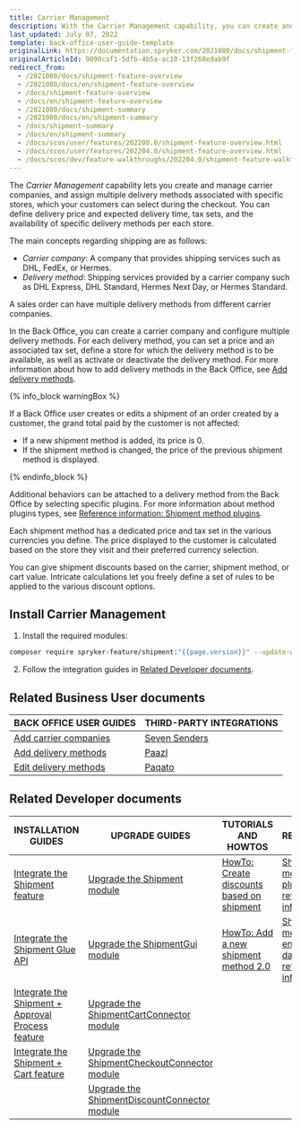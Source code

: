 ```yaml
---
title: Carrier Management
description: With the Carrier Management capability, you can create and manage carrier companies and their delivery methods for every individual store.
last_updated: July 07, 2022
template: back-office-user-guide-template
originalLink: https://documentation.spryker.com/2021080/docs/shipment-feature-overview
originalArticleId: 9090caf1-5dfb-4b5a-ac10-13f268edab9f
redirect_from:
  - /2021080/docs/shipment-feature-overview
  - /2021080/docs/en/shipment-feature-overview
  - /docs/shipment-feature-overview
  - /docs/en/shipment-feature-overview
  - /2021080/docs/shipment-summary
  - /2021080/docs/en/shipment-summary
  - /docs/shipment-summary
  - /docs/en/shipment-summary
  - /docs/scos/user/features/202200.0/shipment-feature-overview.html
  - /docs/scos/user/features/202204.0/shipment-feature-overview.html  
  - /docs/scos/dev/feature-walkthroughs/202204.0/shipment-feature-walkthrough/shipment-feature-walkthrough.html
---
```


The *Carrier Management* capability lets you create and manage carrier companies, and assign multiple delivery methods associated with specific stores, which your customers can select during the checkout. You can define delivery price and expected delivery time, tax sets, and the availability of specific delivery methods per each store.

The main concepts regarding shipping are as follows:
* *Carrier company*: A company that provides shipping services such as DHL, FedEx, or Hermes.
* *Delivery method*: Shipping services provided by a carrier company such as DHL Express, DHL Standard, Hermes Next Day, or Hermes Standard.

A sales order can have multiple delivery methods from different carrier companies.

In the Back Office, you can create a carrier company and configure multiple delivery methods. For each delivery method, you can set a price and an associated tax set, define a store for which the delivery method is to be available, as well as activate or deactivate the delivery method. For more information about how to add delivery methods in the Back Office, see [Add delivery methods](/docs/pbc/all/carrier-management/{{page.version}}/base-shop/manage-in-the-back-office/add-delivery-methods.html).

{% info_block warningBox %}

If a Back Office user creates or edits a shipment of an order created by a customer, the grand total paid by the customer is not affected:

* If a new shipment method is added, its price is 0.
* If the shipment method is changed, the price of the previous shipment method is displayed.

{% endinfo_block %}

Additional behaviors can be attached to a delivery method from the Back Office by selecting specific plugins. For more information about method plugins types, see [Reference information: Shipment method plugins](/docs/pbc/all/carrier-management/{{page.version}}/base-shop/extend-and-customize/shipment-method-plugins-reference-information.html).

Each shipment method has a dedicated price and tax set in the various currencies you define. The price displayed to the customer is calculated based on the store they visit and their preferred currency selection.

You can give shipment discounts based on the carrier, shipment method, or cart value. Intricate calculations let you freely define a set of rules to be applied to the various discount options.

## Install Carrier Management


1. Install the required modules:

```bash
composer require spryker-feature/shipment:"{{page.version}}" --update-with-dependencies
```

2. Follow the integration guides in [Related Developer documents](#related-developer-documents).

## Related Business User documents

|BACK OFFICE USER GUIDES| THIRD-PARTY INTEGRATIONS |
|---| - |
| [Add carrier companies](/docs/pbc/all/carrier-management/{{page.version}}/base-shop/manage-in-the-back-office/add-carrier-companies.html)  | [Seven Senders](/docs/pbc/all/carrier-management/{{page.version}}/base-shop/third-party-integrations/seven-senders/seven-senders.html) |
| [Add delivery methods](/docs/pbc/all/carrier-management/{{page.version}}/base-shop/manage-in-the-back-office/add-delivery-methods.html)  | [Paazl](/docs/pbc/all/carrier-management/{{page.version}}/base-shop/third-party-integrations/paazl.html) |
| [Edit delivery methods](/docs/pbc/all/carrier-management/{{page.version}}/base-shop/manage-in-the-back-office/edit-delivery-methods.html)  | [Paqato](/docs/pbc/all/carrier-management/{{page.version}}/base-shop/third-party-integrations/paqato.html) | |

## Related Developer documents

| INSTALLATION GUIDES  | UPGRADE GUIDES | TUTORIALS AND HOWTOS | REFERENCES |
|---|---|---|---|
| [Integrate the Shipment feature](/docs/pbc/all/carrier-management/{{page.version}}/base-shop/install-and-upgrade/install-features/install-the-shipment-feature.html) | [Upgrade the Shipment module](/docs/pbc/all/carrier-management/{{page.version}}/base-shop/install-and-upgrade/upgrade-modules/upgrade-the-shipment-module.html) | [HowTo: Create discounts based on shipment](/docs/pbc/all/discount-management/{{site.version}}/base-shop/tutorials-and-howtos/howto-create-discounts-based-on-shipment.html#activate-a-discount-rule-based-on-a-shipment-carrier) | [Shipment method plugins: reference information](/docs/pbc/all/carrier-management/{{page.version}}/base-shop/extend-and-customize/shipment-method-plugins-reference-information.html) |
| [Integrate the Shipment Glue API](/docs/pbc/all/carrier-management/{{page.version}}/base-shop/install-and-upgrade/install-the-shipment-glue-api.html) | [Upgrade the ShipmentGui module](/docs/pbc/all/carrier-management/{{page.version}}/base-shop/install-and-upgrade/upgrade-modules/upgrade-the-shipmentgui-module.html) | [HowTo: Add a new shipment method 2.0](/docs/pbc/all/carrier-management/{{page.version}}/base-shop/tutorials-and-howtos/howto-add-a-new-shipment-method-2.0.html) | [Shipment method entities in the database: reference information](/docs/pbc/all/carrier-management/{{page.version}}/base-shop/domain-model-and-relationships/shipment-method-entities-in-the-database-reference-information.html) |
| [Integrate the Shipment + Approval Process feature](/docs/pbc/all/carrier-management/{{page.version}}/base-shop/install-and-upgrade/install-features/install-the-shipment-approval-process-feature.html) | [Upgrade the ShipmentCartConnector module](/docs/pbc/all/carrier-management/{{page.version}}/base-shop/install-and-upgrade/upgrade-modules/upgrade-the-shipmentcartconnector-module.html) |  |  |
| [Integrate the Shipment + Cart feature](/docs/pbc/all/carrier-management/{{page.version}}/base-shop/install-and-upgrade/install-features/install-the-shipment-cart-feature.html) | [Upgrade the ShipmentCheckoutConnector module](/docs/pbc/all/carrier-management/{{page.version}}/base-shop/install-and-upgrade/upgrade-modules/upgrade-the-shipmentcheckoutconnector-module.html) |  |  |
|  | [Upgrade the ShipmentDiscountConnector module](/docs/pbc/all/carrier-management/{{page.version}}/base-shop/install-and-upgrade/upgrade-modules/upgrade-the-shipmentdiscountconnector-module.html) |  |  |
